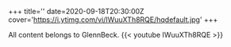 +++
title=''
date=2020-09-18T20:30:00Z
cover='https://i.ytimg.com/vi/IWuuXTh8RQE/hqdefault.jpg'
+++

All content belongs to GlennBeck.
{{< youtube IWuuXTh8RQE >}}
